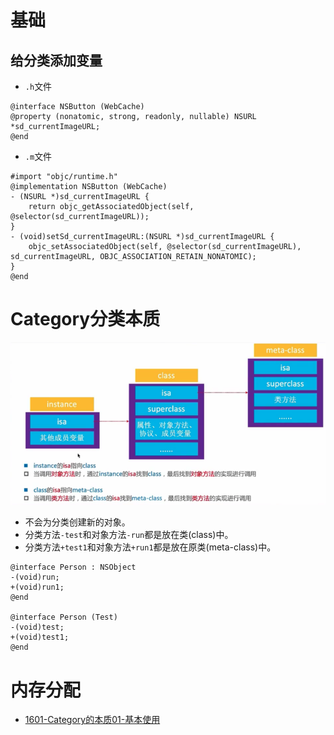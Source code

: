 # 基础

## 给分类添加变量

* `.h`文件

```objc
@interface NSButton (WebCache)
@property (nonatomic, strong, readonly, nullable) NSURL *sd_currentImageURL;
@end

```

* `.m`文件

```objc
#import "objc/runtime.h"
@implementation NSButton (WebCache)
- (NSURL *)sd_currentImageURL {
    return objc_getAssociatedObject(self, @selector(sd_currentImageURL));
}
- (void)setSd_currentImageURL:(NSURL *)sd_currentImageURL {
    objc_setAssociatedObject(self, @selector(sd_currentImageURL), sd_currentImageURL, OBJC_ASSOCIATION_RETAIN_NONATOMIC);
}
@end
```


# Category分类本质

<img src="/assets/images/tutorial/05.png "/>

* 不会为分类创建新的对象。
* 分类方法`-test`和对象方法`-run`都是放在类(class)中。
* 分类方法`+test1`和对象方法`+run1`都是放在原类(meta-class)中。

```objc
@interface Person : NSObject
-(void)run;
+(void)run1;
@end
 
@interface Person (Test)
-(void)test;
+(void)test1;
@end
```

# 内存分配

* [1601-Category的本质01-基本使用](https://www.bilibili.com/video/BV1ae411s7qo?p=181)
